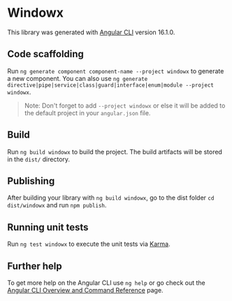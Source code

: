 # Windowx

This library was generated with [Angular CLI](https://github.com/angular/angular-cli) version 16.1.0.

## Code scaffolding

Run `ng generate component component-name --project windowx` to generate a new component. You can also use `ng generate directive|pipe|service|class|guard|interface|enum|module --project windowx`.
> Note: Don't forget to add `--project windowx` or else it will be added to the default project in your `angular.json` file. 

## Build

Run `ng build windowx` to build the project. The build artifacts will be stored in the `dist/` directory.

## Publishing

After building your library with `ng build windowx`, go to the dist folder `cd dist/windowx` and run `npm publish`.

## Running unit tests

Run `ng test windowx` to execute the unit tests via [Karma](https://karma-runner.github.io).

## Further help

To get more help on the Angular CLI use `ng help` or go check out the [Angular CLI Overview and Command Reference](https://angular.io/cli) page.
